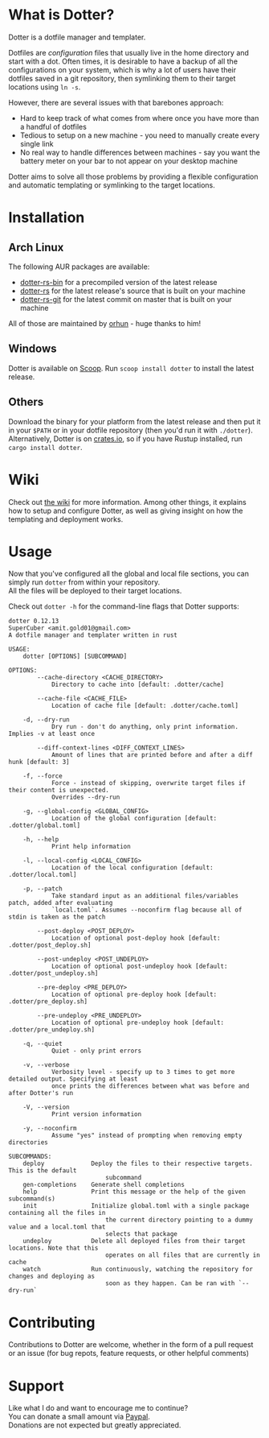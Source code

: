 # What is Dotter?
Dotter is a dotfile manager and templater.

Dotfiles are *configuration* files that usually live in the home directory and start with a dot.
Often times, it is desirable to have a backup of all the configurations on your system, which is why a lot of users have their dotfiles saved in a git repository, then symlinking them to their target locations using `ln -s`.

However, there are several issues with that barebones approach:
- Hard to keep track of what comes from where once you have more than a handful of dotfiles
- Tedious to setup on a new machine - you need to manually create every single link
- No real way to handle differences between machines - say you want the battery meter on your bar to not appear on your desktop machine

Dotter aims to solve all those problems by providing a flexible configuration and automatic templating or symlinking to the target locations.

# Installation
## Arch Linux
The following AUR packages are available:
- [dotter-rs-bin](https://aur.archlinux.org/packages/dotter-rs-bin) for a precompiled version of the latest release
- [dotter-rs](https://aur.archlinux.org/packages/dotter-rs) for the latest release's source that is built on your machine
- [dotter-rs-git](https://aur.archlinux.org/packages/dotter-rs-git) for the latest commit on master that is built on your machine

All of those are maintained by [orhun](https://github.com/orhun/) - huge thanks to him!

## Windows
Dotter is available on [Scoop](https://scoop.sh). Run `scoop install dotter` to install the latest release.

## Others

Download the binary for your platform from the latest release and then put it in your `$PATH` or in your dotfile repository (then you'd run it with `./dotter`).
Alternatively, Dotter is on [crates.io](https://crates.io/crates/dotter), so if you have Rustup installed, run `cargo install dotter`.

# Wiki
Check out [the wiki](https://github.com/SuperCuber/dotter/wiki) for more information.
Among other things, it explains how to setup and configure Dotter, as well as giving insight on how the templating and deployment works.

# Usage
Now that you've configured all the global and local file sections, you can simply run `dotter` from within your repository.\
All the files will be deployed to their target locations.

Check out `dotter -h` for the command-line flags that Dotter supports:

```
dotter 0.12.13
SuperCuber <amit.gold01@gmail.com>
A dotfile manager and templater written in rust

USAGE:
    dotter [OPTIONS] [SUBCOMMAND]

OPTIONS:
        --cache-directory <CACHE_DIRECTORY>
            Directory to cache into [default: .dotter/cache]

        --cache-file <CACHE_FILE>
            Location of cache file [default: .dotter/cache.toml]

    -d, --dry-run
            Dry run - don't do anything, only print information. Implies -v at least once

        --diff-context-lines <DIFF_CONTEXT_LINES>
            Amount of lines that are printed before and after a diff hunk [default: 3]

    -f, --force
            Force - instead of skipping, overwrite target files if their content is unexpected.
            Overrides --dry-run

    -g, --global-config <GLOBAL_CONFIG>
            Location of the global configuration [default: .dotter/global.toml]

    -h, --help
            Print help information

    -l, --local-config <LOCAL_CONFIG>
            Location of the local configuration [default: .dotter/local.toml]

    -p, --patch
            Take standard input as an additional files/variables patch, added after evaluating
            `local.toml`. Assumes --noconfirm flag because all of stdin is taken as the patch

        --post-deploy <POST_DEPLOY>
            Location of optional post-deploy hook [default: .dotter/post_deploy.sh]

        --post-undeploy <POST_UNDEPLOY>
            Location of optional post-undeploy hook [default: .dotter/post_undeploy.sh]

        --pre-deploy <PRE_DEPLOY>
            Location of optional pre-deploy hook [default: .dotter/pre_deploy.sh]

        --pre-undeploy <PRE_UNDEPLOY>
            Location of optional pre-undeploy hook [default: .dotter/pre_undeploy.sh]

    -q, --quiet
            Quiet - only print errors

    -v, --verbose
            Verbosity level - specify up to 3 times to get more detailed output. Specifying at least
            once prints the differences between what was before and after Dotter's run

    -V, --version
            Print version information

    -y, --noconfirm
            Assume "yes" instead of prompting when removing empty directories

SUBCOMMANDS:
    deploy             Deploy the files to their respective targets. This is the default
                           subcommand
    gen-completions    Generate shell completions
    help               Print this message or the help of the given subcommand(s)
    init               Initialize global.toml with a single package containing all the files in
                           the current directory pointing to a dummy value and a local.toml that
                           selects that package
    undeploy           Delete all deployed files from their target locations. Note that this
                           operates on all files that are currently in cache
    watch              Run continuously, watching the repository for changes and deploying as
                           soon as they happen. Can be ran with `--dry-run`
```

# Contributing
Contributions to Dotter are welcome, whether in the form of a pull request or an issue (for bug repots, feature requests, or other helpful comments)

# Support
Like what I do and want to encourage me to continue?\
You can donate a small amount via [Paypal](https://www.paypal.com/cgi-bin/webscr?cmd=_s-xclick&hosted_button_id=329HKDXK9UB84).\
Donations are not expected but greatly appreciated.
